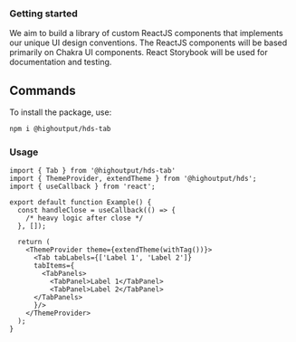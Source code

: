### Getting started

We aim to build a library of custom ReactJS components that implements our unique UI design conventions. The ReactJS components will be based primarily on Chakra UI components. React Storybook will be used for documentation and testing.

## Commands

To install the package, use:

```bash
npm i @highoutput/hds-tab
```

### Usage

```tsx
import { Tab } from '@highoutput/hds-tab'
import { ThemeProvider, extendTheme } from '@highoutput/hds';
import { useCallback } from 'react';

export default function Example() {
  const handleClose = useCallback(() => {
    /* heavy logic after close */
  }, []);

  return (
    <ThemeProvider theme={extendTheme(withTag())}>
      <Tab tabLabels={['Label 1', 'Label 2']} 
      tabItems={
        <TabPanels>
          <TabPanel>Label 1</TabPanel>
          <TabPanel>Label 2</TabPanel>
      </TabPanels>
      }/>
    </ThemeProvider>
  );
}
```
